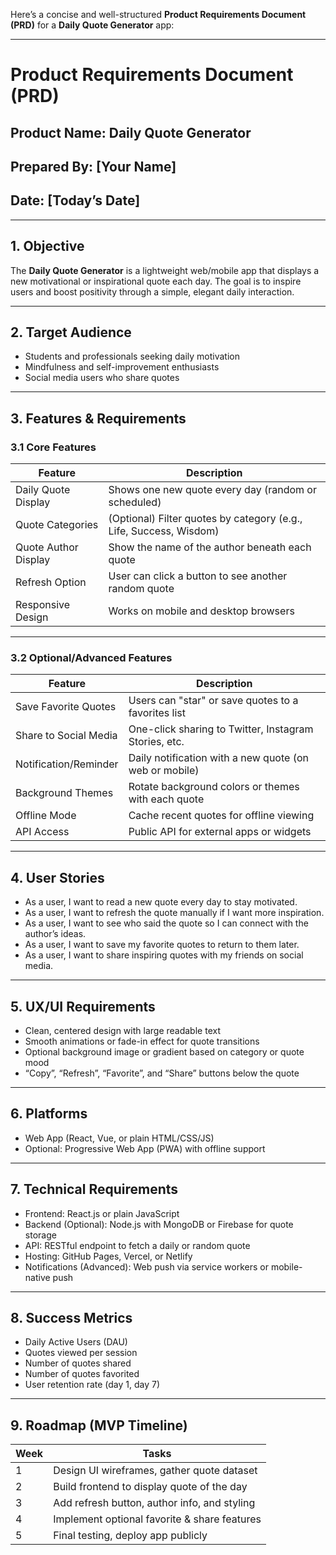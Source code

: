 Here’s a concise and well-structured **Product Requirements Document (PRD)** for a **Daily Quote Generator** app:

---

# **Product Requirements Document (PRD)**

## **Product Name**: **Daily Quote Generator**

## **Prepared By**: \[Your Name]

## **Date**: \[Today’s Date]

---

## **1. Objective**

The **Daily Quote Generator** is a lightweight web/mobile app that displays a new motivational or inspirational quote each day. The goal is to inspire users and boost positivity through a simple, elegant daily interaction.

---

## **2. Target Audience**

* Students and professionals seeking daily motivation
* Mindfulness and self-improvement enthusiasts
* Social media users who share quotes

---

## **3. Features & Requirements**

### **3.1 Core Features**

| Feature              | Description                                                        |
| -------------------- | ------------------------------------------------------------------ |
| Daily Quote Display  | Shows one new quote every day (random or scheduled)                |
| Quote Categories     | (Optional) Filter quotes by category (e.g., Life, Success, Wisdom) |
| Quote Author Display | Show the name of the author beneath each quote                     |
| Refresh Option       | User can click a button to see another random quote                |
| Responsive Design    | Works on mobile and desktop browsers                               |

---

### **3.2 Optional/Advanced Features**

| Feature               | Description                                            |
| --------------------- | ------------------------------------------------------ |
| Save Favorite Quotes  | Users can "star" or save quotes to a favorites list    |
| Share to Social Media | One-click sharing to Twitter, Instagram Stories, etc.  |
| Notification/Reminder | Daily notification with a new quote (on web or mobile) |
| Background Themes     | Rotate background colors or themes with each quote     |
| Offline Mode          | Cache recent quotes for offline viewing                |
| API Access            | Public API for external apps or widgets                |

---

## **4. User Stories**

* As a user, I want to read a new quote every day to stay motivated.
* As a user, I want to refresh the quote manually if I want more inspiration.
* As a user, I want to see who said the quote so I can connect with the author’s ideas.
* As a user, I want to save my favorite quotes to return to them later.
* As a user, I want to share inspiring quotes with my friends on social media.

---

## **5. UX/UI Requirements**

* Clean, centered design with large readable text
* Smooth animations or fade-in effect for quote transitions
* Optional background image or gradient based on category or quote mood
* “Copy”, “Refresh”, “Favorite”, and “Share” buttons below the quote

---

## **6. Platforms**

* Web App (React, Vue, or plain HTML/CSS/JS)
* Optional: Progressive Web App (PWA) with offline support

---

## **7. Technical Requirements**

* Frontend: React.js or plain JavaScript
* Backend (Optional): Node.js with MongoDB or Firebase for quote storage
* API: RESTful endpoint to fetch a daily or random quote
* Hosting: GitHub Pages, Vercel, or Netlify
* Notifications (Advanced): Web push via service workers or mobile-native push

---

## **8. Success Metrics**

* Daily Active Users (DAU)
* Quotes viewed per session
* Number of quotes shared
* Number of quotes favorited
* User retention rate (day 1, day 7)

---

## **9. Roadmap (MVP Timeline)**

| Week | Tasks                                        |
| ---- | -------------------------------------------- |
| 1    | Design UI wireframes, gather quote dataset   |
| 2    | Build frontend to display quote of the day   |
| 3    | Add refresh button, author info, and styling |
| 4    | Implement optional favorite & share features |
| 5    | Final testing, deploy app publicly           |
